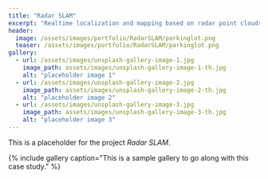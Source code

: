 ```yaml
---
title: "Radar SLAM"
excerpt: "Realtime localization and mapping based on radar point clouds."
header:
  image: /assets/images/portfolio/RadarSLAM/parkinglot.png
  teaser: /assets/images/portfolio/RadarSLAM/parkinglot.png
gallery:
  - url: /assets/images/unsplash-gallery-image-1.jpg
    image_path: assets/images/unsplash-gallery-image-1-th.jpg
    alt: "placeholder image 1"
  - url: /assets/images/unsplash-gallery-image-2.jpg
    image_path: assets/images/unsplash-gallery-image-2-th.jpg
    alt: "placeholder image 2"
  - url: /assets/images/unsplash-gallery-image-3.jpg
    image_path: assets/images/unsplash-gallery-image-3-th.jpg
    alt: "placeholder image 3"
---
```


This is a placeholder for the project *Radar SLAM*.

{% include gallery caption="This is a sample gallery to go along with this case study." %}